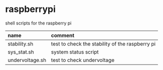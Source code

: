 # raspberrypi

shell scripts for the raspberry pi

| name            | comment                                         |
| :-------------- | :---------------------------------------------- |
| stability.sh    | test to check the stability of the raspberry pi |
| sys_stat.sh     | system status script                            |
| undervoltage.sh | test to check undervoltage                      |

